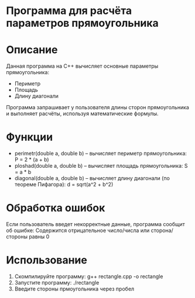 # Программа для расчёта параметров прямоугольника

# Описание  
Данная программа на C++ вычисляет основные параметры прямоугольника:  
- Периметр  
- Площадь  
- Длину диагонали  

Программа запрашивает у пользователя длины сторон прямоугольника и выполняет расчёты, используя математические формулы.

# Функции
- perimetr(double a, double b) – вычисляет периметр прямоугольника: P = 2 * (a + b)
- ploshad(double a, double b) – вычисляет площадь прямоугольника: S = a * b  
- diagonal(double a, double b) – вычисляет длину диагонали (по теореме Пифагора): d = sqrt(a^2 + b^2)
 
# Обработка ошибок
Если пользователь введет некорректные данные, программа сообщит об ошибке:
Содержится отрицательное число/числа или сторона/стороны равны 0

# Использование
1. Скомпилируйте программу: g++ rectangle.cpp -o rectangle
2. Запустите программу: ./rectangle
3. Введите стороны прмоугольника через пробел
